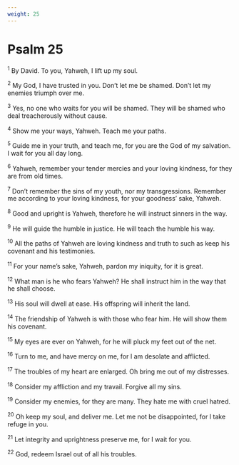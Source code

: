 ```yaml
---
weight: 25
---
```


# Psalm 25

<sup>1</sup> By David. To you, Yahweh, I lift up my soul. 

<sup>2</sup> My God, I have trusted in you. Don’t let me be shamed. Don’t let my enemies triumph over me. 

<sup>3</sup> Yes, no one who waits for you will be shamed. They will be shamed who deal treacherously without cause. 

<sup>4</sup> Show me your ways, Yahweh. Teach me your paths. 

<sup>5</sup> Guide me in your truth, and teach me, for you are the God of my salvation. I wait for you all day long. 

<sup>6</sup> Yahweh, remember your tender mercies and your loving kindness, for they are from old times. 

<sup>7</sup> Don’t remember the sins of my youth, nor my transgressions. Remember me according to your loving kindness, for your goodness’ sake, Yahweh. 

<sup>8</sup> Good and upright is Yahweh, therefore he will instruct sinners in the way. 

<sup>9</sup> He will guide the humble in justice. He will teach the humble his way. 

<sup>10</sup> All the paths of Yahweh are loving kindness and truth to such as keep his covenant and his testimonies. 

<sup>11</sup> For your name’s sake, Yahweh, pardon my iniquity, for it is great. 

<sup>12</sup> What man is he who fears Yahweh? He shall instruct him in the way that he shall choose. 

<sup>13</sup> His soul will dwell at ease. His offspring will inherit the land. 

<sup>14</sup> The friendship of Yahweh is with those who fear him. He will show them his covenant. 

<sup>15</sup> My eyes are ever on Yahweh, for he will pluck my feet out of the net. 

<sup>16</sup> Turn to me, and have mercy on me, for I am desolate and afflicted. 

<sup>17</sup> The troubles of my heart are enlarged. Oh bring me out of my distresses. 

<sup>18</sup> Consider my affliction and my travail. Forgive all my sins. 

<sup>19</sup> Consider my enemies, for they are many. They hate me with cruel hatred. 

<sup>20</sup> Oh keep my soul, and deliver me. Let me not be disappointed, for I take refuge in you. 

<sup>21</sup> Let integrity and uprightness preserve me, for I wait for you. 

<sup>22</sup> God, redeem Israel out of all his troubles. 


